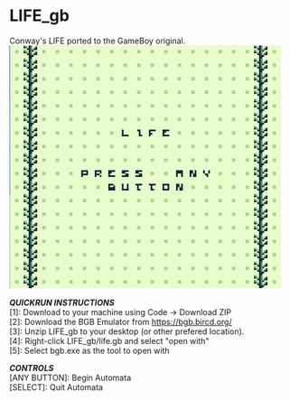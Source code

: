# LIFE_gb
 Conway's LIFE ported to the GameBoy original.<br>
 ![splash image](splash.png)

 *****QUICKRUN INSTRUCTIONS*****<br>
 [1]: Download to your machine using Code -> Download ZIP<br>
 [2]: Download the BGB Emulator from https://bgb.bircd.org/<br>
 [3]: Unzip LIFE_gb to your desktop (or other prefered location).<br>
 [4]: Right-click LIFE_gb/life.gb and select "open with"<br>
 [5]: Select bgb.exe as the tool to open with<br>
 
 *****CONTROLS*****<br>
 [ANY BUTTON]: Begin Automata<br>
 [SELECT]:     Quit Automata<br>
